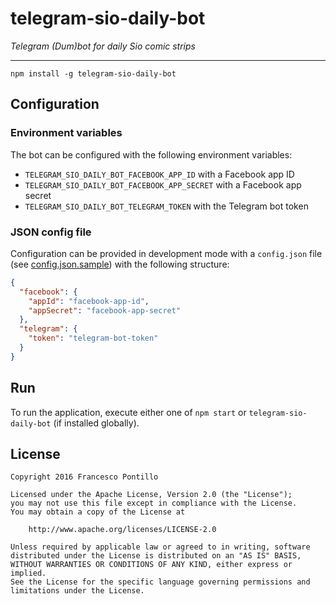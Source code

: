 telegram-sio-daily-bot
======================

_Telegram (Dum)bot for daily Sio comic strips_

----------------------

`npm install -g telegram-sio-daily-bot`

## Configuration

### Environment variables

The bot can be configured with the following environment variables:

* `TELEGRAM_SIO_DAILY_BOT_FACEBOOK_APP_ID` with a Facebook app ID
* `TELEGRAM_SIO_DAILY_BOT_FACEBOOK_APP_SECRET` with a Facebook app secret
* `TELEGRAM_SIO_DAILY_BOT_TELEGRAM_TOKEN` with the Telegram bot token

### JSON config file

Configuration can be provided in development mode with a `config.json` file (see 
[config.json.sample](config.json.sample)) with the following structure:

```json
{
  "facebook": {
    "appId": "facebook-app-id",
    "appSecret": "facebook-app-secret"
  },
  "telegram": {
    "token": "telegram-bot-token"
  }
}
```

## Run

To run the application, execute either one of `npm start` or `telegram-sio-daily-bot` (if installed
globally).

## License

```
Copyright 2016 Francesco Pontillo

Licensed under the Apache License, Version 2.0 (the "License");
you may not use this file except in compliance with the License.
You may obtain a copy of the License at

    http://www.apache.org/licenses/LICENSE-2.0

Unless required by applicable law or agreed to in writing, software
distributed under the License is distributed on an "AS IS" BASIS,
WITHOUT WARRANTIES OR CONDITIONS OF ANY KIND, either express or implied.
See the License for the specific language governing permissions and
limitations under the License.
```
